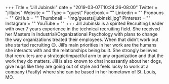 +++
Title = "Jill Jubinski"
date = "2019-03-07T10:24:26-08:00"
Twitter = "jilljubs"
Website = ""
Type = "guest"
Facebook = ""
Linkedin = ""
Pronouns = ""
GitHub = ""
Thumbnail = "img/guests/jjubinski.jpg"
Pinterest = ""
Instagram = ""
YouTube = ""
+++
Jill Jubinski is a spirited Recruiting Leader with over 7 years experience in the technical recruiting field. She received her Masters in Industrial/Organizational Psychology with plans to change the way organizations treated their employees. When that didn’t work out she started recruiting :wink:. Jill’s main priorities in her work are the humans she interacts with and the relationships being built. She strongly believes that recruiters are a strategic/impactful arm to any organization and that the work they do matters. Jill is also known to chat incessantly about her dogs, give hugs like they are going out of style and feels lucky to work at a company (Fastly) where she can be based in her hometown of St. Louis, MO.
